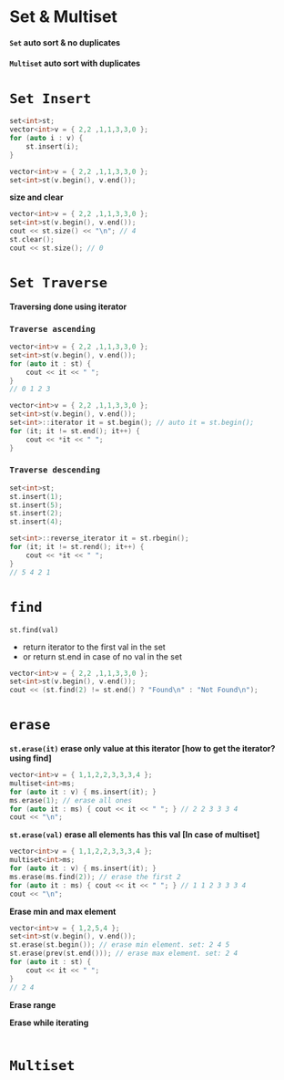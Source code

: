 # Set & Multiset
#### `Set` auto sort & no duplicates 
#### `Multiset` auto sort with duplicates
# `Set Insert`
```cpp
set<int>st;
vector<int>v = { 2,2 ,1,1,3,3,0 };
for (auto i : v) {
    st.insert(i);
}
```
```cpp
vector<int>v = { 2,2 ,1,1,3,3,0 };
set<int>st(v.begin(), v.end());
```

**size and clear**
```cpp
vector<int>v = { 2,2 ,1,1,3,3,0 };
set<int>st(v.begin(), v.end());
cout << st.size() << "\n"; // 4
st.clear();
cout << st.size(); // 0
```

# `Set Traverse`
**Traversing done using iterator**
### `Traverse ascending`
```cpp
vector<int>v = { 2,2 ,1,1,3,3,0 };
set<int>st(v.begin(), v.end());
for (auto it : st) {
    cout << it << " ";
}
// 0 1 2 3
```
```cpp
vector<int>v = { 2,2 ,1,1,3,3,0 };
set<int>st(v.begin(), v.end());
set<int>::iterator it = st.begin(); // auto it = st.begin();
for (it; it != st.end(); it++) {
    cout << *it << " ";
}
```
### `Traverse descending`
```cpp
set<int>st;
st.insert(1);
st.insert(5);
st.insert(2);
st.insert(4);

set<int>::reverse_iterator it = st.rbegin();
for (it; it != st.rend(); it++) {
    cout << *it << " ";
}
// 5 4 2 1
```

# `find`
`st.find(val)`
- return iterator to the first val in the set
- or return st.end in case of no val in the set
```cpp
vector<int>v = { 2,2 ,1,1,3,3,0 };
set<int>st(v.begin(), v.end());
cout << (st.find(2) != st.end() ? "Found\n" : "Not Found\n");
```

# `erase`
**`st.erase(it)` erase only value at this iterator [how to get the iterator? using find]**
```cpp
vector<int>v = { 1,1,2,2,3,3,3,4 };
multiset<int>ms;
for (auto it : v) { ms.insert(it); }
ms.erase(1); // erase all ones
for (auto it : ms) { cout << it << " "; } // 2 2 3 3 3 4
cout << "\n";
```

**`st.erase(val)` erase all elements has this val [In case of multiset]**
```cpp
vector<int>v = { 1,1,2,2,3,3,3,4 };
multiset<int>ms;
for (auto it : v) { ms.insert(it); }
ms.erase(ms.find(2)); // erase the first 2
for (auto it : ms) { cout << it << " "; } // 1 1 2 3 3 3 4
cout << "\n";
```
**Erase min and max element**
```cpp
vector<int>v = { 1,2,5,4 };
set<int>st(v.begin(), v.end());
st.erase(st.begin()); // erase min element. set: 2 4 5
st.erase(prev(st.end())); // erase max element. set: 2 4
for (auto it : st) {
    cout << it << " ";
}
// 2 4
```
**Erase range**


**Erase while iterating**
```cpp

```

# `Multiset`
```cpp


```
